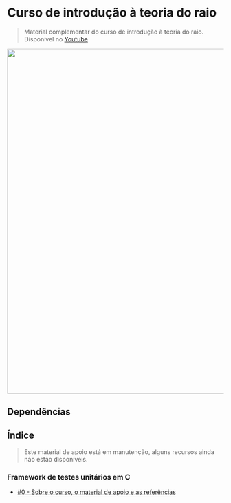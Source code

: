 # Curso de introdução à teoria do raio

> Material complementar do curso de introdução à teoria do raio. Disponível no [Youtube](https://www.youtube.com/watch?v=M54LPfdrBPQ&list=PLLCFxfe9wkl_wQBwijV28lyQP7vddB9RN)

<img src="https://github.com/Geofisicando/introducao-teoria-raio/blob/master/C%C3%B3pia%20de%20Shell%20SCRIPT%20m2(8).png" width="800">

## Dependências

## Índice
> Este material de apoio está em manutenção, alguns recursos ainda não estão disponíveis.

### Framework de testes unitários em C
  - [#0 - Sobre o curso, o material de apoio e as referências](https://github.com/Geofisicando/introducao-teoria-raio/tree/master/intro#aula-0---sobre-o-curso-o-material-de-apoio-e-as-refer%C3%AAncias)
